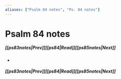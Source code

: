 ```yaml
---
aliases: ["Psalm 84 notes", "Ps. 84 notes"]
---
```

# Psalm 84 notes
##### <span class=arrow-left></span>[[ps83notes|Prev]]<span class=navigation-separator></span>[[ps84|Read]]<span class=navigation-separator></span>[[ps85notes|Next]]<span class=arrow-right></span>
- 
##### <span class=arrow-left></span>[[ps83notes|Prev]]<span class=navigation-separator></span>[[ps84|Read]]<span class=navigation-separator></span>[[ps85notes|Next]]<span class=arrow-right></span>
